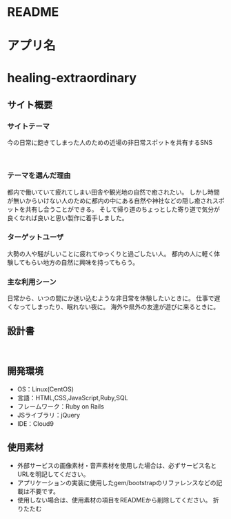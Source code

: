 # README

# アプリ名
# healing-extraordinary

## サイト概要
### サイトテーマ
<!--何を『目的』とし、どのような『分類』なのかを簡潔に書く-->
今の日常に飽きてしまった人のための近場の非日常スポットを共有するSNS

​
### テーマを選んだ理由
<!--なぜこのようなテーマにしたかを説明する-->
都内で働いていて疲れてしまい田舎や観光地の自然で癒されたい。
しかし時間が無いからいけない人のために都内の中にある自然や神社などの隠し癒されスポットを共有し合うことができる。
そして帰り道のちょっとした寄り道で気分が良くなれば良いと思い製作に着手しました。
​
### ターゲットユーザ
<!--誰に使ってもらうかを具体的に記載する-->
大勢の人や騒がしいことに疲れてゆっくりと過ごしたい人。
都内の人に軽く体験してもらい地方の自然に興味を持ってもらう。
​
### 主な利用シーン
<!--どのような時に使うのかの状況を記載すること-->
日常から、いつの間にか迷い込むような非日常を体験したいときに。
仕事で遅くなってしまったり、眠れない夜に。
海外や県外の友達が遊びに来るときに。
​
## 設計書
<!--テーマを設定・提出する時点では不要です-->
​
## 開発環境
- OS：Linux(CentOS)
- 言語：HTML,CSS,JavaScript,Ruby,SQL
- フレームワーク：Ruby on Rails
- JSライブラリ：jQuery
- IDE：Cloud9
​
## 使用素材
- 外部サービスの画像素材・音声素材を使用した場合は、必ずサービス名とURLを明記してください。
- アプリケーションの実装に使用したgem/bootstrapのリファレンスなどの記載は不要です。
- 使用しない場合は、使用素材の項目をREADMEから削除してください。
折りたたむ